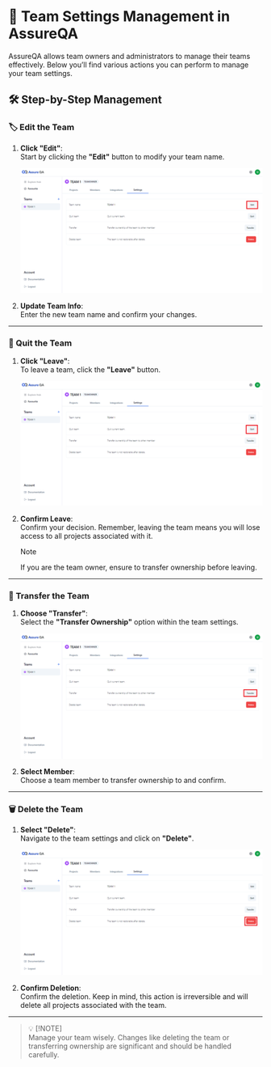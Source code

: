 # 🔗 Team Settings Management in AssureQA

AssureQA allows team owners and administrators to manage their teams effectively. Below you’ll find various actions you can perform to manage your team settings.

## 🛠️ Step-by-Step Management

### 🏷️ Edit the Team

1. **Click "Edit"**:  
   Start by clicking the **"Edit"** button to modify your team name.

   ![Edit Team](./TeamImages/SS1.png)

2. **Update Team Info**:  
   Enter the new team name and confirm your changes.

---

### 🚪 Quit the Team

1. **Click "Leave"**:  
   To leave a team, click the **"Leave"** button.

   ![Leave Team](./TeamImages/SS2.png)

2. **Confirm Leave**:  
   Confirm your decision. Remember, leaving the team means you will lose access to all projects associated with it.

   > [!NOTE]
   > If you are the team owner, ensure to transfer ownership before leaving.

---

### 🔑 Transfer the Team

1. **Choose "Transfer"**:  
   Select the **"Transfer Ownership"** option within the team settings.

   ![Transfer Team](./TeamImages/SS3.png)

2. **Select Member**:  
   Choose a team member to transfer ownership to and confirm.

---

### 🗑️ Delete the Team

1. **Select "Delete"**:  
   Navigate to the team settings and click on **"Delete"**.

   ![Delete Team](./TeamImages/SS4.png)

2. **Confirm Deletion**:  
   Confirm the deletion. Keep in mind, this action is irreversible and will delete all projects associated with the team.

---

> 💡 [!NOTE]  
> Manage your team wisely. Changes like deleting the team or transferring ownership are significant and should be handled carefully.
